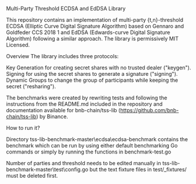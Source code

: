 Multi-Party Threshold ECDSA and EdDSA Library

This repository contains an implementation of multi-party {t,n}-threshold ECDSA (Elliptic Curve Digital Signature Algorithm) based on Gennaro and Goldfeder CCS 2018 1 and EdDSA (Edwards-curve Digital Signature Algorithm) following a similar approach. The library is permissively MIT Licensed.

Overview
The library includes three protocols:

Key Generation for creating secret shares with no trusted dealer ("keygen").
Signing for using the secret shares to generate a signature ("signing").
Dynamic Groups to change the group of participants while keeping the secret ("resharing").

The benchmarks were created by rewriting tests and following the instructions from the README.md included in the repository and documentation available for bnb-chain/tss-lib (https://github.com/bnb-chain/tss-lib) by Binance.

How to run it?

Directory tss-lib-benchmark-master\ecdsa\ecdsa-benchmark contains the benchmark which can be run by using either default benchmarking Go commands or simply by running the functions in benchmark-test.go

Number of parties and threshold needs to be edited manually in tss-lib-benchmark-master\test\config.go but the text fixture files in test/_fixtures/ must be deleted first.
